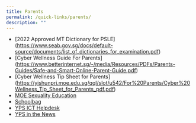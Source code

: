 ```yaml
---
title: Parents
permalink: /quick-links/parents/
description: ""
---
```

*   [2022 Approved MT Dictionary for PSLE]<a href="" target="_blank"></a>(https://www.seab.gov.sg/docs/default-source/documents/list_of_dictionaries_for_examination.pdf)
*   [Cyber Wellness Guide For Parents]<a href="" target="_blank"></a>(https://www.betterinternet.sg/-/media/Resources/PDFs/Parents-Guides/Safe-and-Smart-Online-Parent-Guide.pdf)
*   [Cyber Wellness Tip Sheet for Parents]<a href="" target="_blank"></a>(https://yishunpri.moe.edu.sg/qql/slot/u542/For%20Parents/Cyber%20Wellness_Tip_Sheet_for_Parents_pdf.pdf)
*   [MOE Sexuality Education](/others/moe-sexuality-education)
*   <a href="https://www.schoolbag.sg/" target="_blank">Schoolbag</a>
*   <a href="https://go.gov.sg/ypshelpdesk" target="_blank">YPS ICT Helpdesk</a>
*   [YPS in the News](/others/yps-in-the-news)
